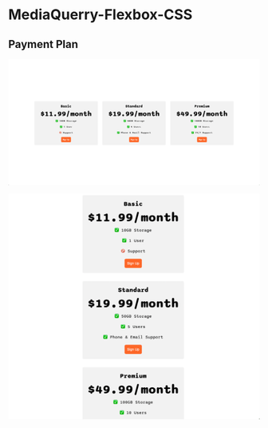 # MediaQuerry-Flexbox-CSS
## Payment Plan

![Screen](https://raw.githubusercontent.com/ferhatseker180/MediaQuerry-Flexbox-CSS/main/Flexbox/goal-large.png)

![Screen2](https://raw.githubusercontent.com/ferhatseker180/MediaQuerry-Flexbox-CSS/main/Flexbox/goal-small.png)


